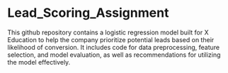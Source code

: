 # Lead_Scoring_Assignment
This github repository contains a logistic regression model built for X Education to help the company prioritize potential leads based on their likelihood of conversion. It includes code for data preprocessing, feature selection, and model evaluation, as well as recommendations for utilizing the model effectively.
